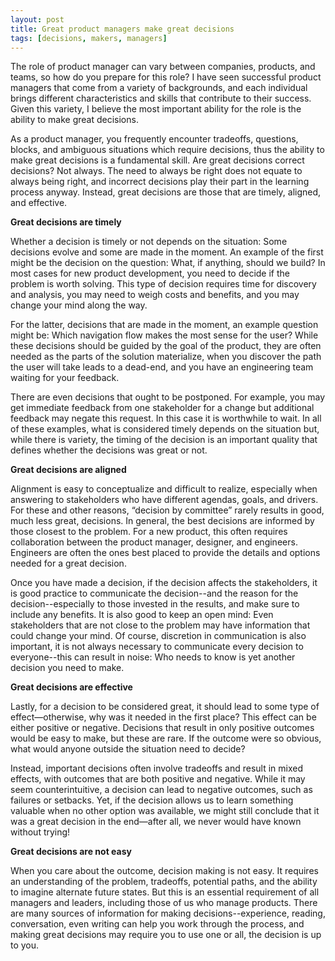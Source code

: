 ```yaml
---
layout: post
title: Great product managers make great decisions
tags: [decisions, makers, managers]
---
```


The role of product manager can vary between companies, products, and teams, so how do you prepare for this role?  I have seen successful product managers that come from a variety of backgrounds, and each individual brings different characteristics and skills that contribute to their success.  Given this variety, I believe the most important ability for the role is the ability to make great decisions.  

As a product manager, you frequently encounter tradeoffs, questions, blocks, and ambiguous situations which require decisions, thus the ability to make great decisions is a fundamental skill.  Are great decisions correct decisions?  Not always.  The need to always be right does not equate to always being right, and incorrect decisions play their part in the learning process anyway. Instead, great decisions are those that are timely, aligned, and effective.

**Great decisions are timely**

Whether a decision is timely or not depends on the situation:  Some decisions evolve and some are made in the moment.  An example of the first might be the decision on the question:  What, if anything, should we build?  In most cases for new product development, you need to decide if the problem is worth solving.  This type of decision requires time for discovery and analysis, you may need to weigh costs and benefits, and you may change your mind along the way.  

For the latter, decisions that are made in the moment, an example question might be: Which navigation flow makes the most sense for the user?  While these decisions should be guided by the goal of the product, they are often needed as the parts of the solution materialize, when you discover the path the user will take leads to a dead-end, and you have an engineering team waiting for your feedback.  

There are even decisions that ought to be postponed.  For example, you may get immediate feedback from one stakeholder for a change but additional feedback may negate this request.  In this case it is worthwhile to wait.  In all of these examples, what is considered timely depends on the situation but, while there is variety, the timing of the decision is an important quality that defines whether the decisions was great or not.

**Great decisions are aligned**

Alignment is easy to conceptualize and difficult to realize, especially when answering to stakeholders who have different agendas, goals, and drivers.  For these and other reasons, “decision by committee” rarely results in good, much less great, decisions.  In general, the best decisions are informed by those closest to the problem.  For a new product, this often requires collaboration between the product manager, designer, and engineers.  Engineers are often the ones best placed to provide the details and options needed for a great decision.  

Once you have made a decision, if the decision affects the stakeholders, it is good practice to communicate the decision--and the reason for the decision--especially to those invested in the results, and make sure to include any benefits.  It is also good to keep an open mind: Even stakeholders that are not close to the problem may have information that could change your mind.  Of course, discretion in communication is also important, it is not always necessary to communicate every decision to everyone--this can result in noise: Who needs to know is yet another decision you need to make.

**Great decisions are effective**

Lastly, for a decision to be considered great, it should lead to some type of effect—otherwise, why was it needed in the first place? This effect can be either positive or negative. Decisions that result in only positive outcomes would be easy to make, but these are rare. If the outcome were so obvious, what would anyone outside the situation need to decide?

Instead, important decisions often involve tradeoffs and result in mixed effects, with outcomes that are both positive and negative. While it may seem counterintuitive, a decision can lead to negative outcomes, such as failures or setbacks. Yet, if the decision allows us to learn something valuable when no other option was available, we might still conclude that it was a great decision in the end—after all, we never would have known without trying!

**Great decisions are not easy**

When you care about the outcome, decision making is not easy.  It requires an understanding of the problem, tradeoffs, potential paths, and the ability to imagine alternate future states.  But this is an essential requirement of all managers and leaders, including those of us who manage products.  There are many sources of information for making decisions--experience, reading, conversation, even writing can help you work through the process, and making great decisions may require you to use one or all, the decision is up to you.
